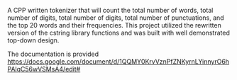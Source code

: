 A CPP written tokenizer that will count the total number of words, total number of digits, total number of digits, total number of punctuations, and the top 20 words
and their frequencies. This project utilized the rewritten version of the cstring library functions and was built with well demonstrated top-down design.

The documentation is provided
https://docs.google.com/document/d/1QQMY0KrvVznPfZNKyrnLYinnyrO6hPAlqC56wVSMsA4/edit#
